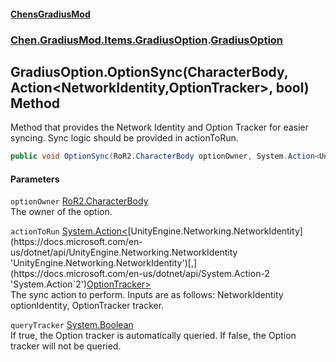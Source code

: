 #### [ChensGradiusMod](index 'index')
### [Chen.GradiusMod.Items.GradiusOption](mfb9nYomeqOwYy2EkL_v0Q 'Chen.GradiusMod.Items.GradiusOption').[GradiusOption](Vui7fzQ6K+_c8O4kYLP8Wg 'Chen.GradiusMod.Items.GradiusOption.GradiusOption')
## GradiusOption.OptionSync(CharacterBody, Action&lt;NetworkIdentity,OptionTracker&gt;, bool) Method
Method that provides the Network Identity and Option Tracker for easier syncing. Sync logic should be provided in actionToRun.  
```csharp
public void OptionSync(RoR2.CharacterBody optionOwner, System.Action<UnityEngine.Networking.NetworkIdentity,Chen.GradiusMod.Items.GradiusOption.Components.OptionTracker> actionToRun, bool queryTracker=true);
```
#### Parameters
<a name='Chen_GradiusMod_Items_GradiusOption_GradiusOption_OptionSync(RoR2_CharacterBody_System_Action_UnityEngine_Networking_NetworkIdentity_Chen_GradiusMod_Items_GradiusOption_Components_OptionTracker__bool)_optionOwner'></a>
`optionOwner` [RoR2.CharacterBody](https://docs.microsoft.com/en-us/dotnet/api/RoR2.CharacterBody 'RoR2.CharacterBody')  
The owner of the option.
  
<a name='Chen_GradiusMod_Items_GradiusOption_GradiusOption_OptionSync(RoR2_CharacterBody_System_Action_UnityEngine_Networking_NetworkIdentity_Chen_GradiusMod_Items_GradiusOption_Components_OptionTracker__bool)_actionToRun'></a>
`actionToRun` [System.Action&lt;](https://docs.microsoft.com/en-us/dotnet/api/System.Action-2 'System.Action`2')[UnityEngine.Networking.NetworkIdentity](https://docs.microsoft.com/en-us/dotnet/api/UnityEngine.Networking.NetworkIdentity 'UnityEngine.Networking.NetworkIdentity')[,](https://docs.microsoft.com/en-us/dotnet/api/System.Action-2 'System.Action`2')[OptionTracker](u7j6jwd4UkMG2C3FwVR27w 'Chen.GradiusMod.Items.GradiusOption.Components.OptionTracker')[&gt;](https://docs.microsoft.com/en-us/dotnet/api/System.Action-2 'System.Action`2')  
The sync action to perform. Inputs are as follows: NetworkIdentity optionIdentity, OptionTracker tracker.
  
<a name='Chen_GradiusMod_Items_GradiusOption_GradiusOption_OptionSync(RoR2_CharacterBody_System_Action_UnityEngine_Networking_NetworkIdentity_Chen_GradiusMod_Items_GradiusOption_Components_OptionTracker__bool)_queryTracker'></a>
`queryTracker` [System.Boolean](https://docs.microsoft.com/en-us/dotnet/api/System.Boolean 'System.Boolean')  
If true, the Option tracker is automatically queried. If false, the Option tracker will not be queried.
  
